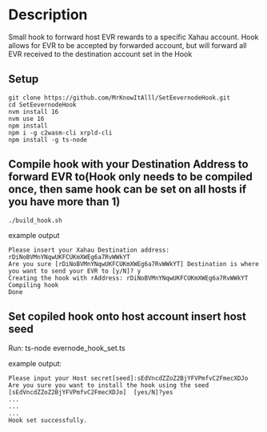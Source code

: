 # Description

Small hook to forrward host EVR rewards to a specific Xahau account.
Hook allows for EVR to be accepted by forwarded account, but will forward all EVR received to the destination account set in the Hook

## Setup

    git clone https://github.com/MrKnowItAlll/SetEevernodeHook.git
    cd SetEevernodeHook
    nvm install 16
    nvm use 16
    npm install
    npm i -g c2wasm-cli xrpld-cli
    npm install -g ts-node

## Compile hook with your Destination Address to forward EVR to(Hook only needs to be compiled once, then same hook can be set on all hosts if you have more than 1)

    ./build_hook.sh

example output

    Please insert your Xahau Destination address:
    rDiNoBVMnYNqwUKFCUKmXWEg6a7RvWWkYT
    Are you sure [rDiNoBVMnYNqwUKFCUKmXWEg6a7RvWWkYT] Destination is where you want to send your EVR to [y/N]? y
    Creating the hook with rAddress: rDiNoBVMnYNqwUKFCUKmXWEg6a7RvWWkYT
    Compiling hook
    Done

## Set copiled hook onto host account insert host seed

Run:
    ts-node evernode_hook_set.ts

example output:

    Please input your Host secret[seed]:sEdVncdZZoZ2BjYFVPmfvC2FmecXDJo
    Are you sure you want to install the hook using the seed [sEdVncdZZoZ2BjYFVPmfvC2FmecXDJo]  [yes/N]?yes
    ...
    ...
    ...
    Hook set successfully.

